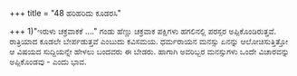 +++
title = "48 ಹರಿಹರಿದು ಕೂಡರಸಿ"

+++
1)"ಇರುಳು ಚಕ್ರವಾಕಕೆ …." ಗಂಡು ಹೆಣ್ಣು ಚಕ್ರವಾಕ ಪಕ್ಷಿಗಳು ಹಗಲಿನಲ್ಲಿ ಪರಸ್ಪರ ಅಪ್ಪಿಕೊಂಡಿರುತ್ತವೆ. ರಾತ್ರಿಯಾದ ಕೂಡಲೇ ಬೇರ್ಪಡುತ್ತವೆ ಎಂಬುದು ಕವಿಸಮಯ. ಧರ್ಮರಾಯನ ಮನಸ್ಸು ಏನನ್ನು ಆಲೋಚಿಸುತ್ತಿತ್ತೋ ಆ ವಿಷಯದ ಸುದ್ದಿಯನ್ನೇ ಹೇಳಲು ಬಂದವರು ಈ ಬೇಡರು. ಹಾಗಾಗಿ ಅವರಿಬ್ಬರ ಮನಸ್ಸುಗಳು ಒಂದೇ ವಿಚಾರವನ್ನು ಅಪ್ಪಿಕೊಂಡವು - ಎಂದು ಭಾವ.